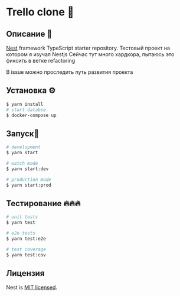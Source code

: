 # Trello clone 📅

## Описание 📝

[Nest](https://github.com/nestjs/nest) framework TypeScript starter repository.
Тестовый проект на котором я изучал Nestjs
Сейчас тут много хардкора, пытаюсь это фиксить в ветке refactoring

В issue можно проследить путь развития проекта

## Установка ⚙️

```bash
$ yarn install
# start databse
$ docker-compose up

```

## Запуск🏁

```bash
# development
$ yarn start

# watch mode
$ yarn start:dev

# production mode
$ yarn start:prod
```

## Тестирование 🔥🔥🔥

```bash
# unit tests
$ yarn test

# e2e tests
$ yarn test:e2e

# test coverage
$ yarn test:cov
```

## Лицензия

Nest is [MIT licensed](LICENSE).
